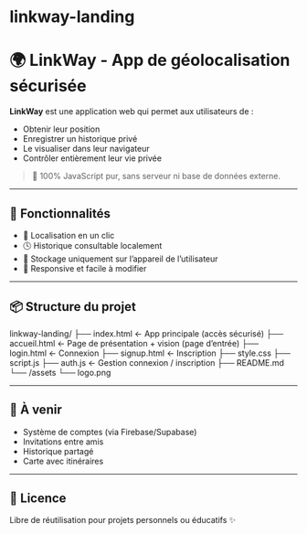 # linkway-landing

# 🌍 LinkWay - App de géolocalisation sécurisée

**LinkWay** est une application web qui permet aux utilisateurs de :
- Obtenir leur position
- Enregistrer un historique privé
- Le visualiser dans leur navigateur
- Contrôler entièrement leur vie privée

> 📍 100% JavaScript pur, sans serveur ni base de données externe.

---

## 🚀 Fonctionnalités

- 📍 Localisation en un clic
- 🕓 Historique consultable localement
- 🔐 Stockage uniquement sur l’appareil de l’utilisateur
- 📱 Responsive et facile à modifier

---

## 📦 Structure du projet

linkway-landing/
├── index.html         ← App principale (accès sécurisé)
├── accueil.html       ← Page de présentation + vision (page d’entrée)
├── login.html         ← Connexion
├── signup.html        ← Inscription
├── style.css
├── script.js
├── auth.js            ← Gestion connexion / inscription
├── README.md
└── /assets
    └── logo.png

---

## 🔧 À venir

- Système de comptes (via Firebase/Supabase)
- Invitations entre amis
- Historique partagé
- Carte avec itinéraires

---

## 📄 Licence

Libre de réutilisation pour projets personnels ou éducatifs ✨
